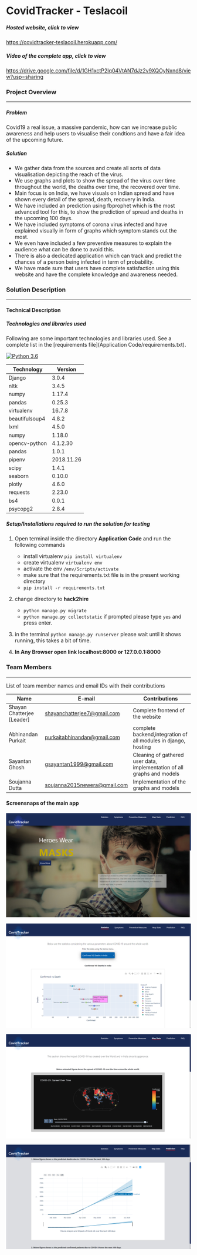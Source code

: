 # CovidTracker - Teslacoil

##### Hosted website, click to view

<a href = "https://covidtracker-teslacoil.herokuapp.com/" >https://covidtracker-teslacoil.herokuapp.com/</a>

##### Video of the complete app, click to view

<a href = "https://drive.google.com/file/d/1GH1xctP2Iq04VtAN7dJz2v9XQOyNxnd8/view?usp=sharing" >https://drive.google.com/file/d/1GH1xctP2Iq04VtAN7dJz2v9XQOyNxnd8/view?usp=sharing</a>

### Project Overview

---

##### Problem

Covid19 a real issue, a massive pandemic, how can we increase public awareness and help users to visualise their condtions and have a fair idea of the upcoming future.

##### Solution

- We gather data from the sources and create all sorts of data visualisation depicting the reach of the virus.
- We use graphs and plots to show the spread of the virus over time throughout the world, the deaths over time, the recovered over time.
- Main focus is on India, we have visuals on Indian spread and have shown every detail of the spread, death, recovery in India.
- We have included an prediction using fbprophet which is the most advanced tool for this, to show the prediction of spread and deaths in the upcoming 100 days.
- We have included symptoms of corona virus infected and have explained visually in form of graphs which symptom stands out the most.
- We even have included a few preventive measures to explain the audience what can be done to avoid this.
- There is also a dedicated application which can track and predict the chances of a person being infected in term of probability.
- We have made sure that users have complete satisfaction using this website and have the complete knowledge and awareness needed.

### Solution Description

---

#### Technical Description

##### Technologies and libraries used

Following are some important technologies and libraries used. See a complete list in the [requirements file](Application Code/requirements.txt).

[![Python 3.6](https://img.shields.io/badge/python-3.6-blue.svg)](https://www.python.org/downloads/release/python-360/)

| Technology     | Version    |
| -------------- | ---------- |
| Django         | 3.0.4      |
| nltk           | 3.4.5      |
| numpy          | 1.17.4     |
| pandas         | 0.25.3     |
| virtualenv     | 16.7.8     |
| beautifulsoup4 | 4.8.2      |
| lxml           | 4.5.0      |
| numpy          | 1.18.0     |
| opencv-python  | 4.1.2.30   |
| pandas         | 1.0.1      |
| pipenv         | 2018.11.26 |
| scipy          | 1.4.1      |
| seaborn        | 0.10.0     |
| plotly         | 4.6.0      |
| requests       | 2.23.0     |
| bs4            | 0.0.1      |
| psycopg2       | 2.8.4      |

##### Setup/Installations required to run the solution for testing

1. Open terminal inside the directory **Application Code** and run the following commands

   - install virtualenv `pip install virtualenv`
   - create virtualenv `virtualenv env`
   - activate the env `/env/Scripts/activate`
   - make sure that the requirements.txt file is in the present working directory
   - `pip install -r requirements.txt`

2. change directory to **hack2hire**

   - `python manage.py migrate`
   - `python manage.py collectstatic` if prompted please type `yes` and press enter.

3. in the terminal `python manage.py runserver` please wait until it shows running, this takes a bit of time.

4. **In Any Browser open link localhost:8000 or 127.0.0.1:8000**

### Team Members

---

List of team member names and email IDs with their contributions

| Name                       | E-mail                       | Contributions                                                           |
| -------------------------- | ---------------------------- | ----------------------------------------------------------------------- |
| Shayan Chatterjee [Leader] | shayanchatterjee7@gmail.com  | Complete frontend of the website                                        |
| Abhinandan Purkait         | purkaitabhinandan@gmail.com  | complete backend,integration of all modules in django, hosting          |
| Sayantan Ghosh             | gsayantan1999@gmail.com      | Cleaning of gathered user data, implementation of all graphs and models |
| Soujanna Dutta             | soujanna2015newera@gmail.com | Implementation of the graphs and models                                 |

#### Screensnaps of the main app

![alt text](/images/home.png "Homepage")

![alt text](/images/stats.png "Statistics")

![alt text](/images/mapstats.png "Map Statistics")

![alt text](/images/predict.png "Prediction")
